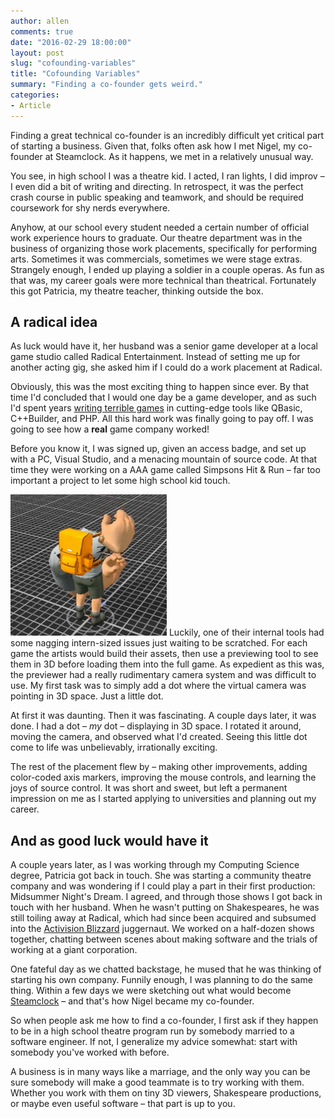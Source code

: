 ```yaml
---
author: allen
comments: true
date: "2016-02-29 18:00:00"
layout: post
slug: "cofounding-variables"
title: "Cofounding Variables"
summary: "Finding a co-founder gets weird."
categories:
- Article
---
```


Finding a great technical co-founder is an incredibly difficult yet critical part of starting a business. Given that, folks often ask how I met Nigel, my co-founder at Steamclock. As it happens, we met in a relatively unusual way.

You see, in high school I was a theatre kid. I acted, I ran lights, I did improv &ndash; I even did a bit of writing and directing. In retrospect, it was the perfect crash course in public speaking and teamwork, and should be required coursework for shy nerds everywhere.

Anyhow, at our school every student needed a certain number of official work experience hours to graduate. Our theatre department was in the business of organizing those work placements, specifically for performing arts. Sometimes it was commercials, sometimes we were stage extras. Strangely enough, I ended up playing a soldier in a couple operas. As fun as that was, my career goals were more technical than theatrical. Fortunately this got Patricia, my theatre teacher, thinking outside the box.

## A radical idea

As luck would have it, her husband was a senior game developer at a local game studio called Radical Entertainment. Instead of setting me up for another acting gig, she asked him if I could do a work placement at Radical.

Obviously, this was the most exciting thing to happen since ever. By that time I'd  concluded that I would one day be a game developer, and as such I'd spent  years [writing terrible games](https://www.allenpike.com/2006/fantasytech-3-goto-fun/) in cutting-edge tools like QBasic, C++Builder, and PHP. All this hard work was finally going to pay off. I was going to see how a **real** game company worked!

Before you know it, I was signed up, given an access badge, and set up with a PC, Visual Studio, and a menacing mountain of source code. At that time they were working on a AAA game called Simpsons Hit & Run &ndash; far too important a project to let some high school kid touch.

<a href='http://www.upup.fm/show/nels-firewatch/'><img src='/images/2016/henry3d.jpg' width='250px' class='side'></a> Luckily, one of their internal tools had some nagging intern-sized issues just waiting to be scratched. For each game the artists would build their assets, then use a previewing tool to see them in 3D before loading them into the full game. As expedient as this was, the previewer had a really rudimentary camera system and was difficult to use. My first task was to simply add a dot where the virtual camera was pointing in 3D space. Just a little dot.

At first it was daunting. Then it was fascinating. A couple days later, it was done. I had a dot &ndash; *my* dot &ndash; displaying in 3D space. I rotated it around, moving the camera, and observed what I'd created. Seeing this little dot come to life was unbelievably, irrationally exciting.

The rest of the placement flew by &ndash; making other improvements, adding color-coded axis markers, improving the mouse controls, and learning the joys of source control. It was short and sweet, but left a permanent impression on me as I started applying to universities and planning out my career.

## And as good luck would have it

A couple years later, as I was working through my Computing Science degree, Patricia got back in touch. She was starting a community theatre company and was wondering if I could play a part in their first production: Midsummer Night's Dream. I agreed, and through those shows I got back in touch with her husband. When he wasn't putting on Shakespeares, he was still toiling away at Radical, which had since been acquired and subsumed into the [Activision Blizzard](https://en.wikipedia.org/wiki/Activision_Blizzard) juggernaut. We worked on a half-dozen shows together, chatting between scenes about making software and the trials of working at a giant corporation.

One fateful day as we chatted backstage, he mused that he was thinking of starting his own company. Funnily enough, I was planning to do the same thing. Within a few days we were sketching out what would become [Steamclock](http://www.steamclock.com/) &ndash; and that's how Nigel became my co-founder.

So when people ask me how to find a co-founder, I first ask if they happen to be in a high school theatre program run by somebody married to a software engineer. If not, I generalize my advice somewhat: start  with somebody you've worked with before.

A business is in many ways like a marriage, and the only way you can be sure somebody will make a good teammate is to try working with them. Whether you work with them on tiny 3D viewers, Shakespeare productions, or maybe even useful software &ndash; that part is up to you.